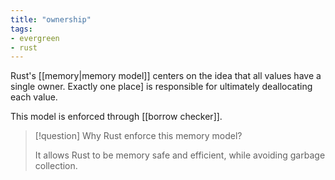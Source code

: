 ```yaml
---
title: "ownership"
tags:
- evergreen
- rust
---
```


Rust's [[memory|memory model]] centers on the idea that all values have a single owner. Exactly one place] is responsible for ultimately deallocating each value.

This model is enforced through [[borrow checker]].

> [!question] Why Rust enforce this memory model?
> 
> It allows Rust to be memory safe and efficient, while avoiding garbage collection. 